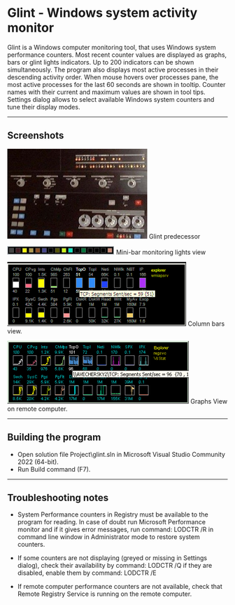 # Glint - Windows system activity monitor 

Glint is a Windows computer monitoring tool, that uses Windows system performance counters. 
Most recent counter values are displayed as graphs, bars or glint lights indicators.
Up to 200 indicators can be shown simultaneously.
The program also displays most active processes in their descending activity order.
When mouse hovers over processes pane, the most active processes for the last 60 seconds are shown in tooltip.
Counter names with their current and maximum values are shown in tool tips. 
Settings dialog allows to select available Windows system counters and tune their display modes. 

---
##    Screenshots

![screen1](/doc/mainfraime_panel.JPG "Glint predecessor")
Glint predecessor

![screen2](/doc/glint_mini_lights.TIF "Mini-bar monitoring lights view")
Mini-bar monitoring lights view

![screen3](/doc/Glint_screenshot_0.gif "Column bars view")
Column bars view.

![screen4](/doc/Glint_screenshot_1.gif "Graphs View on remote computer")
Graphs View on remote computer.

---
##    Building the program
- Open solution file Project\glint.sln in Microsoft Visual Studio Community 2022 (64-bit).
- Run Build command (F7).

---
##     Troubleshooting notes 

-  System Performance counters in Registry must be available to the program for reading.  In case of doubt run Microsoft Performance monitor and if it gives error messages, run command: LODCTR /R  in command line window in Administrator mode to restore system counters.   

- If some counters are not displaying (greyed or missing in Settings dialog), check their availability by command: LODCTR /Q 
if they are disabled, enable them by command: LODCTR /E<service name>

- If remote computer performance counters are not available, check that Remote Registry Service is running on the remote computer.
